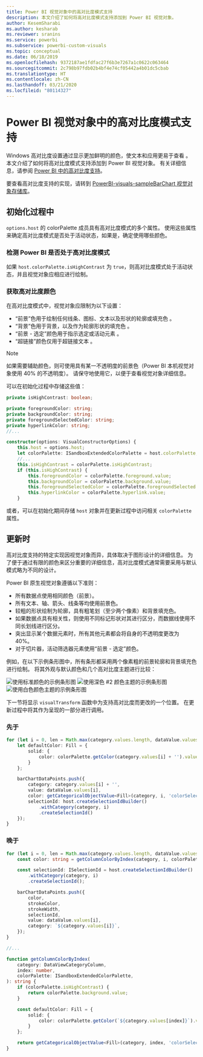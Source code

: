 ```yaml
---
title: Power BI 视觉对象中的高对比度模式支持
description: 本文介绍了如何将高对比度模式支持添加到 Power BI 视觉对象。
author: KesemSharabi
ms.author: kesharab
ms.reviewer: sranins
ms.service: powerbi
ms.subservice: powerbi-custom-visuals
ms.topic: conceptual
ms.date: 06/18/2019
ms.openlocfilehash: 9372187ae1fdfac27f6b3e7267a1c0622c063464
ms.sourcegitcommit: 2c798b97fdb02b4bf4e74cf05442a4b01dc5cbab
ms.translationtype: HT
ms.contentlocale: zh-CN
ms.lasthandoff: 03/21/2020
ms.locfileid: "80114327"
---
```

# <a name="high-contrast-mode-support-in-power-bi-visuals"></a>Power BI 视觉对象中的高对比度模式支持

Windows 高对比度设置通过显示更加鲜明的颜色，使文本和应用更易于查看  。 本文介绍了如何将高对比度模式支持添加到 Power BI 视觉对象。 有关详细信息，请参阅 [Power BI 中的高对比度支持](https://powerbi.microsoft.com/blog/power-bi-desktop-june-2018-feature-summary/#highContrast)。

要查看高对比度支持的实现，请转到 [PowerBI-visuals-sampleBarChart 视觉对象存储库](https://github.com/Microsoft/PowerBI-visuals-sampleBarChart/commit/61011c82b66ca0d3321868f1d089c65101ca42e6)。

## <a name="on-initialization"></a>初始化过程中

`options.host` 的 colorPalette 成员具有高对比度模式的多个属性。 使用这些属性来确定高对比度模式是否处于活动状态，如果是，确定使用哪些颜色。

### <a name="detect-that-power-bi-is-in-high-contrast-mode"></a>检测 Power BI 是否处于高对比度模式

如果 `host.colorPalette.isHighContrast` 为 `true`，则高对比度模式处于活动状态，并且视觉对象应相应进行绘制。

### <a name="get-high-contrast-colors"></a>获取高对比度颜色

在高对比度模式中，视觉对象应限制为以下设置：

* “前景”色用于绘制任何线条、图标、文本以及形状的轮廓或填充色  。
* “背景”色用于背景，以及作为轮廓形状的填充色  。
* “前景 - 选定”颜色用于指示选定或活动元素  。
* “超链接”颜色仅用于超链接文本  。

> [!NOTE]
> 如果需要辅助颜色，则可使用具有某一不透明度的前景色（Power BI 本机视觉对象使用 40% 的不透明度）。 请保守地使用它，以便于查看视觉对象详细信息。

可以在初始化过程中存储这些值：

```typescript
private isHighContrast: boolean;

private foregroundColor: string;
private backgroundColor: string;
private foregroundSelectedColor: string;
private hyperlinkColor: string;
//...

constructor(options: VisualConstructorOptions) {
    this.host = options.host;
    let colorPalette: ISandboxExtendedColorPalette = host.colorPalette;
    //...
    this.isHighContrast = colorPalette.isHighContrast;
    if (this.isHighContrast) {
        this.foregroundColor = colorPalette.foreground.value;
        this.backgroundColor = colorPalette.background.value;
        this.foregroundSelectedColor = colorPalette.foregroundSelected.value;
        this.hyperlinkColor = colorPalette.hyperlink.value;
    }
```

或者，可以在初始化期间存储 `host` 对象并在更新过程中访问相关 `colorPalette` 属性。

## <a name="on-update"></a>更新时

高对比度支持的特定实现因视觉对象而异，具体取决于图形设计的详细信息。 为了便于通过有限的颜色来区分重要的详细信息，高对比度模式通常需要采用与默认模式略为不同的设计。

Power BI 原生视觉对象遵循以下准则：

* 所有数据点使用相同颜色（前景）。
* 所有文本、轴、箭头、线条等均使用前景色。
* 较粗的形状绘制为轮廓，具有粗笔划（至少两个像素）和背景填充色。
* 如果数据点具有相关性，则使用不同标记形状对其进行区分，而数据线使用不同长划线进行区分。
* 突出显示某个数据元素时，所有其他元素都会将自身的不透明度更改为 40%。
* 对于切片器，活动筛选器元素使用“前景 - 选定”颜色。

例如，在以下示例条形图中，所有条形都采用两个像素粗的前景轮廓和背景填充色进行绘制。 将其外观与默认颜色和几个高对比度主题进行比较：

![使用标准颜色的示例条形图](media/high-contrast-support/hc-samplebarchart-standard.png)
![使用*深色 #2* 颜色主题的示例条形图](media/high-contrast-support/hc-samplebarchart-dark2.png)
![使用*白色*颜色主题的示例条形图](media/high-contrast-support/hc-samplebarchart-white.png)

下一节将显示 `visualTransform` 函数中为支持高对比度而更改的一个位置。 在更新过程中将其作为呈现的一部分进行调用。

### <a name="before"></a>先于

```typescript
for (let i = 0, len = Math.max(category.values.length, dataValue.values.length); i < len; i++) {
    let defaultColor: Fill = {
        solid: {
            color: colorPalette.getColor(category.values[i] + '').value
        }
    };

    barChartDataPoints.push({
        category: category.values[i] + '',
        value: dataValue.values[i],
        color: getCategoricalObjectValue<Fill>(category, i, 'colorSelector', 'fill', defaultColor).solid.color,
        selectionId: host.createSelectionIdBuilder()
            .withCategory(category, i)
            .createSelectionId()
    });
}
```

### <a name="after"></a>晚于

```typescript
for (let i = 0, len = Math.max(category.values.length, dataValue.values.length); i < len; i++) {
    const color: string = getColumnColorByIndex(category, i, colorPalette);

    const selectionId: ISelectionId = host.createSelectionIdBuilder()
        .withCategory(category, i)
        .createSelectionId();

    barChartDataPoints.push({
        color,
        strokeColor,
        strokeWidth,
        selectionId,
        value: dataValue.values[i],
        category: `${category.values[i]}`,
    });
}

//...

function getColumnColorByIndex(
    category: DataViewCategoryColumn,
    index: number,
    colorPalette: ISandboxExtendedColorPalette,
): string {
    if (colorPalette.isHighContrast) {
        return colorPalette.background.value;
    }

    const defaultColor: Fill = {
        solid: {
            color: colorPalette.getColor(`${category.values[index]}`).value,
        }
    };

    return getCategoricalObjectValue<Fill>(category, index, 'colorSelector', 'fill', defaultColor).solid.color;
}
```
